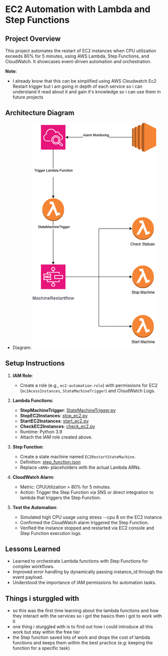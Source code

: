 # EC2 Automation with Lambda and Step Functions

## Project Overview
This project automates the restart of EC2 instances when CPU utilization exceeds 80% for 5 minutes, using AWS Lambda, Step Functions, and CloudWatch. It showcases event-driven automation and orchestration.

**Note**:
- I already know that this can be simplified using AWS Cloudwatch Ec2 Restart trigger but i am going in depth of each service so i can understand it read about it and gain it's knowledge so i can use them in future projects

## Architecture Diagram
- Diagram: ![Diagram](./Diagrams/architecture_diagram.png)

## Setup Instructions
1. **IAM Role**:
   - Create a role (e.g., `ec2-automation-role`) with permissions for EC2 (`ec2AcessInstances`, `StateMachineTrigger`) and CloudWatch Logs.

2. **Lambda Functions**:
   - **StepMachineTrigger**: [StateMachineTrigger.py](./Sources/StateMachineTrigger.py )
   - **StopEC2Instances**: [stop_ec2.py](./Sources/stop_ec2.py)
   - **StartEC2Instances**: [start_ec2.py](./Sources/start_ec2.py)
   - **CheckEC2Instances**: [check_ec2.py](./Sources/check_ec2.py)
   - Runtime: Python 3.9
   - Attach the IAM role created above.

3. **Step Function**:
   - Create a state machine named `EC2RestartStateMachine`.
   - Definition: [step_function.json](./Sources/step_function.json)
   - Replace `<ARN>` placeholders with the actual Lambda ARNs.

4. **CloudWatch Alarm**:
   - Metric: CPUUtilization > 80% for 5 minutes.
   - Action: Trigger the Step Function via SNS or direct integration to lambda that triggers the Step Function.

5. **Test the Automation**:
   - Simulated high CPU usage using stress --cpu 8 on the EC2 instance.
   - Confirmed the CloudWatch alarm triggered the Step Function.
   - Verified the instance stopped and restarted via EC2 console and Step Function execution logs.

## Lessons Learned
   - Learned to orchestrate Lambda functions with Step Functions for complex workflows.
   - Improved error handling by dynamically passing instance_id through the event payload.
   - Understood the importance of IAM permissions for automation tasks.

## Things i sturggled with
   - so this was the first time learning about the lambda functions and how they interact with the services so i got the basics then i got to work with it
   - one thing i sturggled with is to find out how i could introduce all this work but stay within the free tier
   - the Step function saved lots of work and drops the cost of lambda functions and keeps them within the best practice (e.g: keeping the function for a specific task)